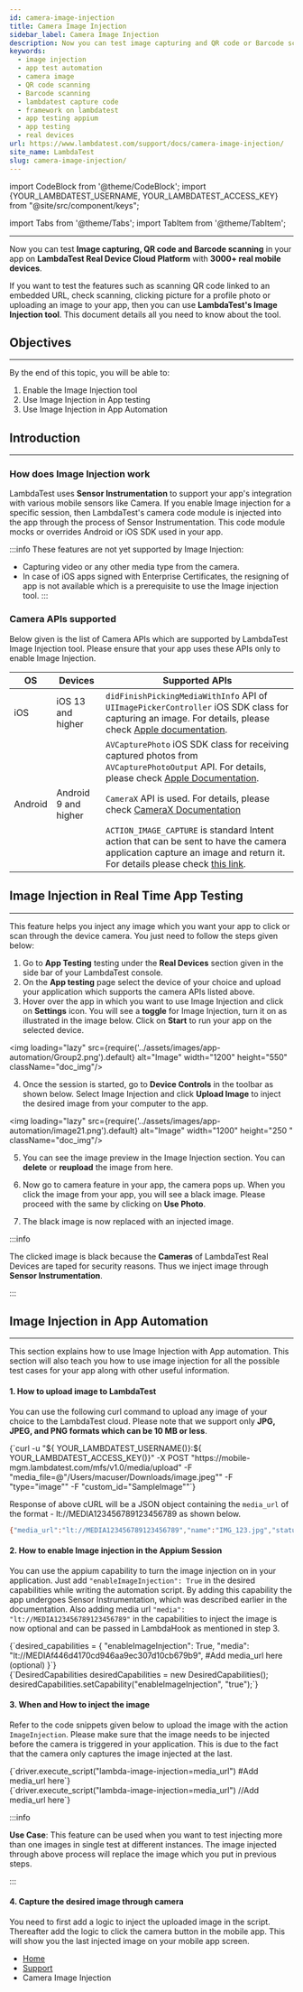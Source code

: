 ```yaml
---
id: camera-image-injection
title: Camera Image Injection
sidebar_label: Camera Image Injection
description: Now you can test image capturing and QR code or Barcode scanning in your app on LambdaTest Real Device Cloud Platform with 3000+ real mobile devices.
keywords:
  - image injection
  - app test automation
  - camera image
  - QR code scanning
  - Barcode scanning
  - lambdatest capture code
  - framework on lambdatest
  - app testing appium
  - app testing
  - real devices
url: https://www.lambdatest.com/support/docs/camera-image-injection/
site_name: LambdaTest
slug: camera-image-injection/
---
```


import CodeBlock from '@theme/CodeBlock';
import {YOUR_LAMBDATEST_USERNAME, YOUR_LAMBDATEST_ACCESS_KEY} from "@site/src/component/keys";

import Tabs from '@theme/Tabs';
import TabItem from '@theme/TabItem';

<script type="application/ld+json"
      dangerouslySetInnerHTML={{ __html: JSON.stringify({
       "@context": "https://schema.org",
        "@type": "BreadcrumbList",
        "itemListElement": [{
          "@type": "ListItem",
          "position": 1,
          "name": "Home",
          "item": "https://www.lambdatest.com"
        },{
          "@type": "ListItem",
          "position": 2,
          "name": "Support",
          "item": "https://www.lambdatest.com/support/docs/"
        },{
          "@type": "ListItem",
          "position": 3,
          "name": "Camera Image Injection",
          "item": "https://www.lambdatest.com/support/docs/camera-image-injection/"
        }]
      })
    }}
></script>
---

Now you can test **Image capturing, QR code and Barcode scanning** in your app on **LambdaTest Real Device Cloud Platform** with **3000+ real mobile devices**.

If you want to test the features such as scanning QR code linked to an embedded URL, check scanning, clicking picture for a profile photo or uploading an image to your app, then you can use **LambdaTest's Image Injection tool**. This document details all you need to know about the tool.

## Objectives

---

By the end of this topic, you will be able to:

1. Enable the Image Injection tool
2. Use Image Injection in App testing
3. Use Image Injection in App Automation

## Introduction

---

### How does Image Injection work

LambdaTest uses **Sensor Instrumentation** to support your app's integration with various mobile sensors like Camera. If you enable Image injection for a specific session, then LambdaTest's camera code module is injected into the app through the process of Sensor Instrumentation. This code module mocks or overrides Android or iOS SDK used in your app.

:::info
These features are not yet supported by Image Injection:
- Capturing video or any other media type from the camera.
- In case of iOS apps signed with Enterprise Certificates, the resigning of app is not available which is a prerequisite to use the Image injection tool.
:::

### Camera APIs supported

Below given is the list of Camera APIs which are supported by LambdaTest Image Injection tool. Please ensure that your app uses these APIs only to enable Image Injection.

| OS                  | Devices                                                                                                                                                                   | Supported APIs                                                                                                                                                                                                                                                                                                                                                        |
| -------------------- | ------------------------------------------------------------------------------------------------------------------------------------------------------------------------ | ----------------------------------------------------------------------------------------------------------------------------------------------------------------------------------------------------------------------------------------------------------------------------------------------------------------------------------------------------------------------------- |
| iOS               | iOS 13 and higher                                                                                                                                                             | `didFinishPickingMediaWithInfo` API of `UIImagePickerController` iOS SDK class for capturing an image. For details, please check [Apple documentation](https://developer.apple.com/documentation/uikit/uiimagepickercontrollerdelegate/1619126-imagepickercontroller).                                                                                                                                                                                                                                                                                                                                                             |
|           |                                                                                                                                                              | `AVCapturePhoto` iOS SDK class for receiving captured photos from `AVCapturePhotoOutput` API. For details, please check [Apple Documentation](https://developer.apple.com/documentation/avfoundation/avcapturephoto).                                                                                                                                                                                                                                                                                                                                                              |
| Android               | Android 9 and higher                                                                                                                                                             | `CameraX` API is used. For details, please check [CameraX Documentation](https://developer.android.com/training/camerax)                                                                                                                                                                                                                                                                                                                                                                                |
|           |                                                                                                                                                              | `ACTION_IMAGE_CAPTURE` is standard Intent action that can be sent to have the camera application capture an image and return it. For details please check [this link](https://developer.android.com/reference/android/provider/MediaStore).                                                                                                                                                                                                                                                                                                                                                 |

## Image Injection in Real Time App Testing

----

This feature helps you inject any image which you want your app to click or scan through the device camera. You just need to follow the steps given below:

1. Go to **App Testing** testing under the **Real Devices** section given in the side bar of your LambdaTest console.
2. On the **App testing** page select the device of your choice and upload your application which supports the camera APIs listed above.
3. Hover over the app in which you want to use Image Injection and click on **Settings** icon. You will see a **toggle** for Image Injection, turn it on as illustrated in the image below. Click on **Start** to run your app on the selected device.

<img loading="lazy" src={require('../assets/images/app-automation/Group2.png').default} alt="Image" width="1200" height="550" className="doc_img"/>

4. Once the session is started, go to **Device Controls** in the toolbar as shown below. Select Image Injection and click **Upload Image** to inject the desired image from your computer to the app.

<img loading="lazy" src={require('../assets/images/app-automation/image21.png').default} alt="Image" width="1200" height="250
" className="doc_img"/>

5. You can see the image preview in the Image Injection section. You can **delete** or **reupload** the image from here.

6. Now go to camera feature in your app, the camera pops up. When you click the image from your app, you will see a black image. Please proceed with the same by clicking on **Use Photo**. 

7. The black image is now replaced with an injected image.

:::info

The clicked image is black because the **Cameras** of LambdaTest Real Devices are taped for security reasons. Thus we inject image through **Sensor Instrumentation**.

:::

## Image Injection in App Automation

---

This section explains how to use Image Injection with App automation. This section will also teach you how to use image injection for all the possible test cases for your app along with other useful information.

#### 1. How to upload image to LambdaTest

You can use the following curl command to upload any image of your choice to the LambdaTest cloud. Please note that we support only **JPG, JPEG, and PNG formats which can be 10 MB or less**.

<div className="lambdatest__codeblock">
<CodeBlock className="language-bash">
{`curl -u "${ YOUR_LAMBDATEST_USERNAME()}:${ YOUR_LAMBDATEST_ACCESS_KEY()}" -X POST "https://mobile-mgm.lambdatest.com/mfs/v1.0/media/upload" -F "media_file=@"/Users/macuser/Downloads/image.jpeg"" -F "type="image"" -F "custom_id="SampleImage""`}
</CodeBlock>
</div>

Response of above cURL will be a JSON object containing the `media_url` of the format - lt://MEDIA123456789123456789 as shown below.

```bash
{"media_url":"lt://MEDIA123456789123456789","name":"IMG_123.jpg","status":"success","custom_id":"SampleImage"}
```

#### 2. How to enable Image injection in the Appium Session

You can use the appium capability to turn the image injection on in your application. Just add `"enableImageInjection": True` in the desired capabilities while writing the automation script. By adding this capability the app undergoes Sensor Instrumentation, which was described earlier in the documentation. Also adding media url `"media": "lt://MEDIA123456789123456789"` in the capabilities to inject the image is now optional and can be passed in LambdaHook as mentioned in step 3.


<Tabs className="docs__val">

<TabItem value="python" label="Python" default>
  <div className="lambdatest__codeblock">
  <CodeBlock className="language-python">
  {`desired_capabilities = {
    "enableImageInjection": True,
    "media": "lt://MEDIAf446d4170cd946aa9ec307d10cb679b9", #Add media_url here (optional)
  }`}
  </CodeBlock>
  </div>
</TabItem>


<TabItem value="JavaScript" label="JavaScript" default>
  <div className="lambdatest__codeblock">
  <CodeBlock className="language-javascript">
  {`DesiredCapabilities desiredCapabilities = new DesiredCapabilities();
desiredCapabilities.setCapability("enableImageInjection", "true");`}
  </CodeBlock>
  </div>
</TabItem>
</Tabs>

#### 3. When and How to inject the image

Refer to the code snippets given below to upload the image with the action `ImageInjection`. Please make sure that the image needs to be injected before the camera is triggered in your application. This is due to the fact that the camera only captures the image injected at the last. 

<Tabs className="docs__val">

<TabItem value="python" label="Python" default>
  <div className="lambdatest__codeblock">
  <CodeBlock className="language-python">
  {`driver.execute_script("lambda-image-injection=media_url") #Add media_url here`}
  </CodeBlock>
  </div>
</TabItem>


<TabItem value="JavaScript" label="JavaScript" default>
  <div className="lambdatest__codeblock">
  <CodeBlock className="language-javascript">
  {`driver.execute_script("lambda-image-injection=media_url") //Add media_url here`}
  </CodeBlock>
  </div>
</TabItem>
</Tabs>

:::info

**Use Case**: This feature can be used when you want to test injecting more than one images in single test at different instances. The image injected through above process will replace the image which you put in previous steps.

:::

#### 4. Capture the desired image through camera

You need to first add a logic to inject the uploaded image in the script. Thereafter add the logic to click the camera button in the mobile app. This will show you the last injected image on your mobile app screen.


<nav aria-label="breadcrumbs">
  <ul className="breadcrumbs">
    <li className="breadcrumbs__item">
      <a className="breadcrumbs__link" target="_self" href="https://www.lambdatest.com">
        Home
      </a>
    </li>
    <li className="breadcrumbs__item">
      <a className="breadcrumbs__link" target="_self" href="https://www.lambdatest.com/support/docs/">
        Support
      </a>
    </li>
    <li className="breadcrumbs__item breadcrumbs__item--active">
      <span className="breadcrumbs__link">
      Camera Image Injection</span>
    </li>
  </ul>
</nav>